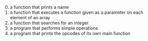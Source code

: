0. a function that prints a name
1. a function that executes a function given as a parameter on each element of an array
2. a function that searches for an integer
3. a program that performs simple operations
4. a program that prints the opcodes of its own main function
